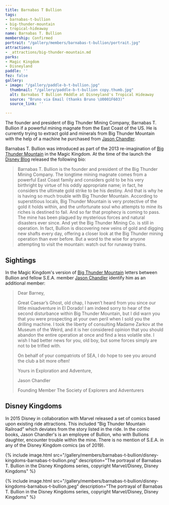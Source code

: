 ```yaml
---
title: Barnabas T Bullion
tags:
- barnabas-t-bullion
- big-thunder-mountain
- tropical-hideaway
name: Barnabas T. Bullion
membership: Confirmed
portrait: "/gallery/members/barnabas-t-bullion/portrait.jpg"
attractions:
- _attractions/big-thunder-mountain.md
parks:
- Magic Kingdom
- Disneyland
paddle: ''
fez: false
gallery:
- image: "/gallery/paddle-b-t-bullion.jpg"
  thumbnail: "/gallery/paddle-b-t-bullion copy.thumb.jpg"
  alt: Barnabas T Bullion PAddle at Disneyland's Tropical Hideaway
  source: "Bruno via Email (thanks Bruno \U0001F603)"
  source_link: ''

---
```

The founder and president of Big Thunder Mining Company, Barnabas T. Bullion if a powerful mining magnate from the East Coast of the US. He is currently trying to extract gold and minerals from Big Thunder Mountain with the help of a machine he purchased from [Jason Chandler](/sea/members/jason-chandler).

Barnabas T. Bullion was introduced as part of the 2013 re-imagination of [Big Thunder Mountain](/sea/attractions/big-thunder-mountain) in the Magic Kingdom. At the time of the launch the [Disney Blog](https://disneyparks.disney.go.com/blog/2012/11/walt-disney-imagineers-unveil-the-backstory-of-barnabas-t-bullion-prioprietor-and-president-of-big-thunder-mining-company/) released the following bio:

> Barnabas T. Bullion is the founder and president of the Big Thunder Mining Company. The longtime mining magnate comes from a powerful East Coast family and considers gold to be his very birthright by virtue of his oddly appropriate name; in fact, he considers the ultimate gold strike to be his destiny. And that is why he is having so much trouble with Big Thunder Mountain. According to superstitious locals, Big Thunder Mountain is very protective of the gold it holds within, and the unfortunate soul who attempts to mine its riches is destined to fail. And so far that prophecy is coming to pass. The mine has been plagued by mysterious forces and natural disasters ever since. And yet the Big Thunder Mining Co. is still in operation. In fact, Bullion is discovering new veins of gold and digging new shafts every day, offering a closer look at the Big Thunder mining operation than ever before. But a word to the wise for anyone attempting to visit the mountain: watch out for runaway trains.

## Sightings

In the Magic Kingdom's version of [Big Thunder Mountain](/sea/attractions/big-thunder-mountain) letters between Bullion and fellow S.E.A. member [Jason Chandler](/sea/members/jason-chandler) identify him as an additional member:

> Dear Barney,
>
> Great Caesar’s Ghost, old chap, I haven’t heard from you since our little misadventure in El Dorado! I am indeed sorry to hear of the second disturbance within Big Thunder Mountain, but I did warn you that you were prospecting at your own peril when I sold you the drilling machine. I took the liberty of consulting Madame Zarkov at the Museum of the Weird, and it is her considered opinion that you should abandon the entire operation at once and find a less volatile site. I wish I had better news for you, old boy, but some forces simply are not to be trifled with.
>
> On behalf of your compatriots of SEA, I do hope to see you around the club a bit more often!
>
> Yours in Exploration and Adventure,
>
> Jason Chandler
>
> Founding Member The Society of Explorers and Adventurers

## Disney Kingdoms

In 2015 Disney in collaboration with Marvel released a set of comics based upon existing ride attractions. This included “Big Thunder Mountain Railroad” which deviates from the story listed in the ride. In the comic books, Jason Chandler's is an employee of Bullion, who with Bullions daughter, encounter trouble within the mine. There is no mention of S.E.A. in any of the Disney Kingdom comics (as of 2019).

{% include image.html src="/gallery/members/barnabas-t-bullion/disney-kingdoms-barnabas-t-bullion.png" description="The portrayal of Barnabas T. Bullion in the Disney Kingdoms series, copyright Marvel/Disney, Disney Kingdoms" %}

{% include image.html src="/gallery/members/barnabas-t-bullion/disney-kingdoms-barnabus-t-bullion.jpeg" description="The portrayal of Barnabas T. Bullion in the Disney Kingdoms series, copyright Marvel/Disney, Disney Kingdoms" %}